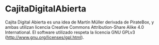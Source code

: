 # CajitaDigitalAbierta
Cajita Digital Abierta es una idea de Martín Müller derivada de PirateBox, y ambas utilizan licencia Creative Commons Attribution-Share Alike 4.0 International.
El software utilizado respeta la licencia GNU GPLv3 (http://www.gnu.org/licenses/gpl.html).
